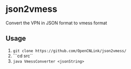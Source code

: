 # json2vmess
Convert the VPN in JSON format to vmess format

## Usage

1. ```git clone https://github.com/OpenCNLink/json2vmess/```
2. ```cd src``
3. ```java VmessConverter <jsonString>```
